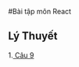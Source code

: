#Bài tập môn React
## Lý Thuyết
1.[ Câu 9 ](https://codepen.io/nguyenanhquannt/pen/JjZWVWm?editors=1010)
